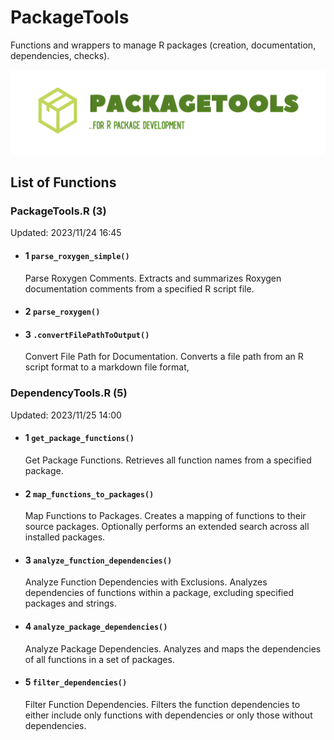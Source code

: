 # PackageTools
Functions and wrappers to manage R packages (creation, documentation, dependencies, checks).

![PackageTools.logo.small](Development/PackageTools.logo.small.png)



## List of Functions

### PackageTools.R (3) 

Updated: 2023/11/24 16:45

- #### 1 `parse_roxygen_simple()`

  Parse Roxygen Comments. Extracts and summarizes Roxygen documentation comments from a specified R script file.

- #### 2 `parse_roxygen()`


- #### 3 `.convertFilePathToOutput()`

  Convert File Path for Documentation. Converts a file path from an R script format to a markdown file format,


### DependencyTools.R (5) 

Updated: 2023/11/25 14:00

- #### 1 `get_package_functions()`

  Get Package Functions. Retrieves all function names from a specified package. 

- #### 2 `map_functions_to_packages()`

  Map Functions to Packages. Creates a mapping of functions to their source packages.               Optionally performs an extended search across all installed packages. 

- #### 3 `analyze_function_dependencies()`

  Analyze Function Dependencies with Exclusions. Analyzes dependencies of functions within a package, excluding specified packages and strings. 

- #### 4 `analyze_package_dependencies()`

  Analyze Package Dependencies. Analyzes and maps the dependencies of all functions in a set of packages. 

- #### 5 `filter_dependencies()`

  Filter Function Dependencies. Filters the function dependencies to either include only functions with dependencies               or only those without dependencies. 

